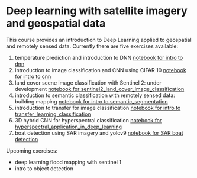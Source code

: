 # Deep learning with satellite imagery and geospatial data

This course provides an introduction to Deep Learning applied to geospatial and remotely sensed data. Currently there are five exercises available:

1. temperature prediction and introduction to DNN [notebook for intro to dnn](https://github.com/bparment1/deep_learning_with_satellite_imagery_and_geospatial_data/blob/main/temperature_predictions_DNN.ipynb)
2. introduction to image classification and CNN using CIFAR 10 [notebook for intro to cnn](https://github.com/bparment1/deep_learning_with_satellite_imagery_and_geospatial_data/blob/main/intro_to_image_classification_with_CNN_cifar10.ipynb)
3. land cover scene image classification with Sentinel 2: under development  [notebook for sentinel2_land_cover_image_classification](https://github.com/bparment1/deep_learning_with_satellite_imagery_and_geospatial_data/blob/main/land_cover_image_classification_sentinel2.ipynb)
4. introduction to semantic classification with remotely sensed data: building mapping [notebook for intro to semantic_segmentation](https://github.com/bparment1/deep_learning_with_satellite_imagery_and_geospatial_data/blob/main/intro_image_semantic_segmentation.ipynb)
5. introduction to transfer for image classification [notebook for intro to transfer_learning_classification](https://github.com/bparment1/deep_learning_with_satellite_imagery_and_geospatial_data/blob/main/intro_to_transfer_learning_with_CNN_cifar10.ipynb)
6. 3D hybrid CNN for hyperspectral classification [notebook for hyperspectral_application_in_deep_learning](https://github.com/bparment1/deep_learning_with_satellite_imagery_and_geospatial_data/blob/main/hyperspectral_application_in_deep_learning.ipynb) 
7. boat detection using SAR imagery and yolov9 [notebook for SAR boat detection](https://github.com/bparment1/deep_learning_with_satellite_imagery_and_geospatial_data/blob/main/SAR_boat_detection_yolo.ipynb)

Upcoming exercises:

- deep learning flood mapping with sentinel 1
- intro to object detection 



